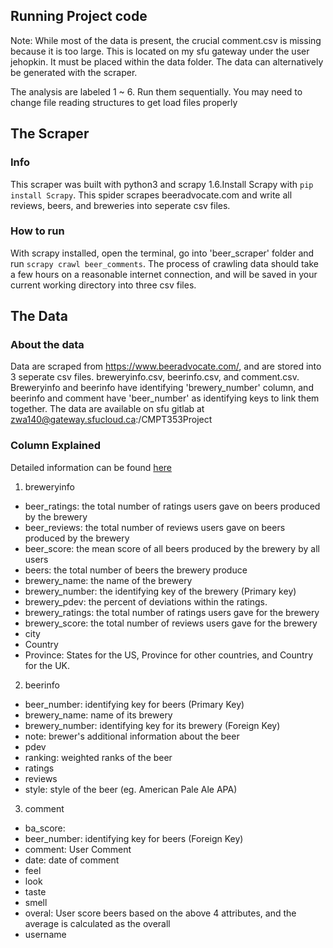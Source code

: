 ## Running Project code
Note: While most of the data is present, the crucial comment.csv is missing because it is too large. This is located on my sfu gateway under the user jehopkin. It must be placed within the data folder. The data can alternatively be generated with the scraper.

The analysis are labeled 1 ~ 6. Run them sequentially. You may need to change file reading structures to get load files properly

## The Scraper

### Info
This scraper was built with python3 and scrapy 1.6.Install Scrapy with `pip install Scrapy`.
This spider scrapes beeradvocate.com and write all reviews, beers, and breweries into seperate csv files.

### How to run
With scrapy installed, open the terminal, go into 'beer_scraper' folder and run `scrapy crawl beer_comments`. The process of crawling data should take a few hours on a reasonable internet connection, and will be saved in your current working directory into three csv files.

## The Data

### About the data
Data are scraped from https://www.beeradvocate.com/, and are stored into 3 seperate csv files. breweryinfo.csv, beerinfo.csv, and comment.csv. Breweryinfo and beerinfo have identifying 'brewery_number' column, and beerinfo and comment have 'beer_number' as identifying keys to link them together. 
The data are available on sfu gitlab at zwa140@gateway.sfucloud.ca:/CMPT353Project

### Column Explained
Detailed information can be found [here](https://www.beeradvocate.com/community/threads/beeradvocate-ratings-explained.184726/)
1. breweryinfo
- beer_ratings: the total number of ratings users gave on beers produced by the brewery
- beer_reviews: the total number of reviews users gave on beers produced by the brewery
- beer_score: the mean score of all beers produced by the brewery by all users
- beers: the total number of beers the brewery produce
- brewery_name: the name of the brewery
- brewery_number: the identifying key of the brewery (Primary key)
- brewery_pdev: the percent of deviations within the ratings.
- brewery_ratings: the total number of ratings users gave for the brewery
- brewery_score: the total number of reviews users gave for the brewery
- city
- Country
- Province: States for the US, Province for other countries, and Country for the UK.

2. beerinfo
- beer_number: identifying key for beers (Primary Key)
- brewery_name: name of its brewery
- brewery_number: identifying key for its brewery (Foreign Key)
- note: brewer's additional information about the beer
- pdev
- ranking: weighted ranks of the beer
- ratings
- reviews
- style: style of the beer (eg. American Pale Ale APA)

3. comment
- ba_score:
- beer_number: identifying key for beers (Foreign Key)
- comment: User Comment
- date: date of comment
- feel
- look
- taste
- smell
- overal: User score beers based on the above 4 attributes, and the average is calculated as the overall
- username


